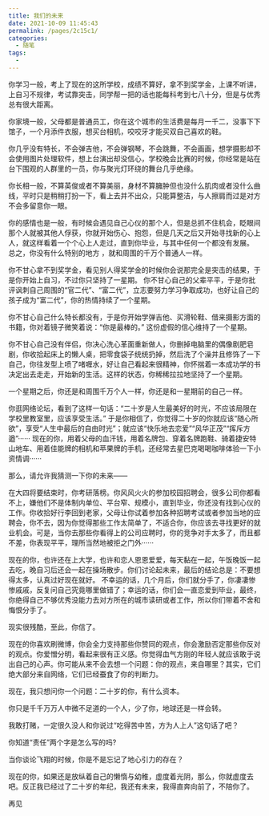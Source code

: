 ```yaml
---
title: 我们的未来
date: 2021-10-09 11:45:43
permalink: /pages/2c15c1/
categories:
  - 随笔
tags:
  - 
---
```



你学习一般，考上了现在的这所学校，成绩不算好，拿不到奖学金，上课不听讲，上自习不规律，考试靠突击，同学帮一把的话也能每科考到七八十分，但是与优秀总有很大距离。

 你家境一般，父母都是普通员工，你在这个城市的生活费是每月一千二，没事下下馆子，一个月添件衣服，想买台相机，咬咬牙才能买双自己喜欢的鞋。 

 你几乎没有特长，不会弹吉他，不会弹钢琴，不会跳舞，不会画画，想学摄影却不会使用图片处理软件，想上台演出却没信心，学校晚会比赛的时候，你经常是站在台下围观的人群里的一员，你与聚光灯环绕的舞台几乎绝缘。

 你长相一般，不算英俊或者不算美丽，身材不算臃肿但也没什么肌肉或者没什么曲线，平时只是稍稍打扮一下，看上去并不出众，只能算整洁，与人擦肩而过是对方不会多留意你一眼。

 你的感情也是一般，有时候会遇见自己心仪的那个人，但是总抓不住机会，眨眼间那个人就被其他人俘获，你就开始伤心、抱怨，但是几天之后又开始寻找新的心上人，就这样看着一个个心上人走过，直到你毕业，与其中任何一个都没有发展。 总之，你没有什么特别的地方 ，就和周围的千万个普通人一样。 

 你不甘心拿不到奖学金，看见别人得奖学金的时候你会说那完全是突击的结果，于是你开始上自习，不过你只坚持了一星期。 
 你不甘心自己的父辈平平，于是你批评讽刺自己周围的“官二代”、“富二代”，立志要努力学习争取成功，也好让自己的孩子成为“富二代”，你的热情持续了一个星期。 

 你不甘心自己什么特长都没有，于是你开始学弹吉他、买滑轮鞋、借来摄影方面的书籍，你对着镜子微笑着说：“你是最棒的。” 这份虚假的信心维持了一个星期。 

 你不甘心自己没有伴侣，你决心洗心革面重新做人，你删掉电脑里的偶像剧肥皂剧，你收拾起床上的懒人桌，把零食袋子统统扔掉，然后洗了个澡并且修饰了一下自己，你往发型上喷了啫喱水，好让自己看起来很精神，你怀揣着一本成功学的书决定出去走走，开始新的生活。这样的状态，你稀稀拉拉地坚持了一个星期。

 一个星期之后，你还是和周围千万个人一样，你还是和一星期前的自己一样。 

 你逛网络论坛，看到了这样一句话：“二十岁是人生最美好的时光，不应该局限在学校里教室里，应该享受生活。” 于是你相信了，你觉得二十岁的你就应该“随心所欲”，享受“人生中最后的自由时光”；就应该“快乐地去恋爱”“风华正茂”“挥斥方遒”······ 
 现在的你，用着父母的血汗钱，用着名牌包、穿着名牌跑鞋、骑着捷安特山地车、用着佳能牌的相机和苹果牌的手机，还经常去星巴克喝喝咖啡体验一下小资情调······ 

 那么，请允许我猜测一下你的未来—— 

 在大四将要结束时，你考研落榜。你风风火火的参加校园招聘会，很多公司你都看不上，嫌他们不是体制内单位、平台窄、规模小，直到毕业，你还没有找到心仪的工作。你收拾好行李回到老家，父母让你试着参加各种招聘考试或者参加当地的应聘会，你不去，因为你觉得那些工作太简单了，不适合你，你应该去寻找更好的就业机会。可是，当你去那些你看得上的公司应聘时，你的竞争对手太多了，而且都不差，你表现平平，理所当然地被拒之门外······ 

 现在的你，也许还在上大学，也许和恋人恩恩爱爱，每天黏在一起，午饭晚饭一起去吃，晚自习后还会一起在操场散步。你们讨论起未来，最后的结论总是：不要想得太多，认真过好现在就好。 不幸运的话，几个月后，你们就分手了，你凄凄惨惨戚戚，反复问自己究竟哪里做错了；幸运的话，你们会一直恋爱到毕业，最终，你绝得自己不够优秀没能力去对方所在的城市读研或者工作，所以你们带着不舍和悔恨分手了。

 现实很残酷，至此，你信了。 

 现在的你喜欢刷微博，你会全力支持那些你赞同的观点，你会激励否定那些你反对的观点。你爱憎分明，看起来很有正义感。你觉得血气方刚的年轻人就应该敢于说出自己的心声。你可能从来不会去想一个问题：你的观点，来自哪里？其实，它们绝大部分来自网络，它们已经蚕食了你的判断力。 

 现在，我只想问你一个问题：二十岁的你，有什么资本。 

 你只是千千万万人中微不足道的一个人，少了你，地球还是一样会转。

 我敢打赌，一定很久没人和你说过“吃得苦中苦，方为人上人”这句话了吧？ 

 你知道“责任”两个字是怎么写的吗? 

 当你谈论飞翔的时候，你是不是忘记了地心引力的存在？ 

 现在的你，如果还是放纵着自己的懒惰与幼稚，虚度着光阴，那么，你就虚度去吧。反正我已经过了二十岁的年纪，我还有未来，我得直奔向前了，不陪你了。

 再见